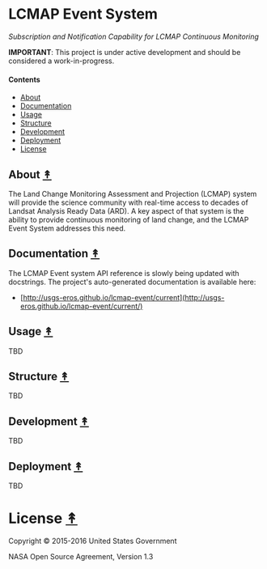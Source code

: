 # LCMAP Event System

*Subscription and Notification Capability for LCMAP Continuous Monitoring*

**IMPORTANT**: This project is under active development and should be
considered a work-in-progress.

#### Contents

* [About](#about-)
* [Documentation](#documentation-)
* [Usage](#usage-)
* [Structure](#structure-)
* [Development](#development-)
* [Deployment](#deployment-)
* [License](#license-)


## About [&#x219F;](#contents)

The Land Change Monitoring Assessment and Projection (LCMAP) system will
provide the science community with real-time access to decades of Landsat
Analysis Ready Data (ARD). A key aspect of that system is the ability to
provide continuous monitoring of land change, and the LCMAP Event System
addresses this need.


## Documentation [&#x219F;](#contents)

The LCMAP Event system API reference is slowly being updated with docstrings. The project's auto-generated documentation is available here:

* [http://usgs-eros.github.io/lcmap-event/current](http://usgs-eros.github.io/lcmap-event/current/)


## Usage [&#x219F;](#contents)

TBD


## Structure [&#x219F;](#contents)

TBD


## Development [&#x219F;](#contents)

TBD


## Deployment [&#x219F;](#contents)

TBD


# License [&#x219F;](#contents)

Copyright © 2015-2016 United States Government

NASA Open Source Agreement, Version 1.3

